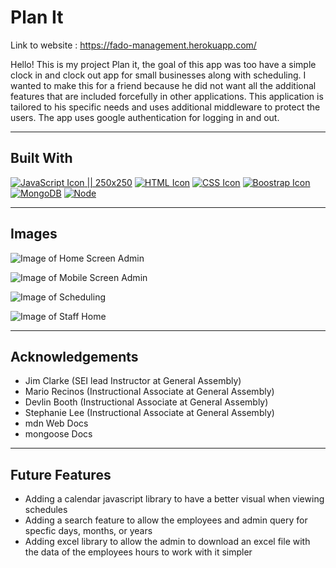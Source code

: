 # Plan It

Link to website : https://fado-management.herokuapp.com/

Hello! This is my project Plan it, the goal of this app was too have a simple clock in and clock out app for small businesses along with scheduling. I wanted to make this 
for a friend because he did not want all the additional features that are included forcefully in other applications. 
This application is tailored to his specific needs and uses additional middleware to protect the users. The app uses google authentication 
for logging in and out. 

------------

## Built With
[![JavaScript Icon](https://i.imgur.com/8dlunYx.png) || 250x250](https://www.javascript.com/)
[![HTML Icon](https://i.imgur.com/a28wdJt.png)](https://developer.mozilla.org/en-US/docs/Learn/Getting_started_with_the_web/HTML_basics)
[![CSS Icon](https://i.imgur.com/xxxjbkz.png)](https://developer.mozilla.org/en-US/docs/Web/CSS)
[![Boostrap Icon](https://i.imgur.com/GwevSVe.png)](https://getbootstrap.com/)
[![MongoDB](https://i.imgur.com/JLEayZl.png)](https://www.mongodb.com/)
[![Node](https://i.imgur.com/cGMTx2B.png)](https://nodejs.org/en/)

------------

## Images 

![Image of Home Screen Admin](https://i.imgur.com/qXT25Uf.png)

![Image of Mobile Screen Admin](https://i.imgur.com/xKyviO4.png)

![Image of Scheduling](https://i.imgur.com/KKgd1mD.png)

![Image of Staff Home](https://i.imgur.com/a005sed.png)

------------

## Acknowledgements 
- Jim Clarke (SEI lead Instructor at General Assembly)
- Mario Recinos (Instructional Associate at General Assembly)
- Devlin Booth (Instructional Associate at General Assembly)
- Stephanie Lee (Instructional Associate at General Assembly)
- mdn Web Docs
- mongoose Docs 

------------

## Future Features
- Adding a calendar javascript library to have a better visual when viewing schedules
- Adding a search feature to allow the employees and admin query for specfic days, months, or years
- Adding excel library to allow the admin to download an excel file with the data of the employees hours to work with it simpler
